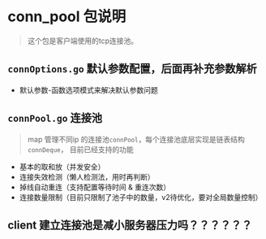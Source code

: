 # conn_pool 包说明

> 这个包是客户端使用的tcp连接池。

## `connOptions.go` 默认参数配置，后面再补充参数解析
- 默认参数-函数选项模式来解决默认参数问题


## `connPool.go` 连接池
> map 管理不同ip 的连接池`connPool`，每个连接池底层实现是链表结构`connDeque`，
目前已经支持的功能
- 基本的取和放（并发安全）
- 连接失效检测（懒人检测法，用时再判断）
- 掉线自动重连（支持配置等待时间 & 重连次数）
- 连接数量限制（目前只限制了池子中的数量，v2待优化，要对全局数量控制）

## client 建立连接池是减小服务器压力吗？？？？？？